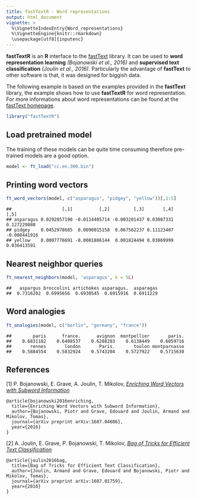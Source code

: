 ```yaml
---
title: fastTextR - Word representations
output: html_document
vignette: >
  %\VignetteIndexEntry{Word_representations}
  %\VignetteEngine{knitr::rmarkdown}
  \usepackage[utf8]{inputenc}
---
```


**fastTextR** is an **R** interface to the [fastText](https://github.com/facebookresearch/fastText)
library. It can be used to **word representation learning** *(Bojanowski et al., 2016)* and 
**supervised text classification** *(Joulin et al., 2016)*.
Particularly the advantage of **fastText** to other software is that, 
it was designed for biggish data.

The following example is based on the examples provided in the **fastText** library, 
the example shows how to use **fastTextR** for word representation.
For more informations about word representations can be found at the
[fastText  homepage](https://fasttext.cc/docs/en/unsupervised-tutorial.html).

```r
library("fastTextR")
```


## Load pretrained model
The training of these models can be quite time consuming therefore pre-trained 
models are a good option.

```r
model <- ft_load("cc.en.300.bin")
```

## Printing word vectors

```r
ft_word_vectors(model, c("asparagus", "pidgey", "yellow"))[,1:5]
```

```
##                   [,1]          [,2]         [,3]       [,4]         [,5]
## asparagus 0.0292057190 -0.0114405714 -0.003201437 0.03087331  0.127229080
## pidgey    0.0452978685  0.0090015158  0.067562237 0.11123407 -0.008441916
## yellow    0.0007776691 -0.0001886144  0.001824494 0.03869999  0.036413591
```

## Nearest neighbor queries

```r
ft_nearest_neighbors(model, 'asparagus', k = 5L)
```

```
##   aspargus broccolini artichokes asparagus.  asparagas 
##  0.7316202  0.6995656  0.6930545  0.6915916  0.6911229
```

## Word analogies

```r
ft_analogies(model, c("berlin", "germany", "france"))
```

```
##        paris      france.      avignon  montpellier       paris. 
##    0.6831182    0.6408537    0.6288283    0.6138449    0.6059716 
##       rennes       london       Paris.       toulon montparnasse 
##    0.5884554    0.5832924    0.5743204    0.5727922    0.5715630
```


## References

[1] P. Bojanowski, E. Grave, A. Joulin, T. Mikolov, [*Enriching Word Vectors with Subword Information*](https://arxiv.org/abs/1607.04606)

```
@article{bojanowski2016enriching,
  title={Enriching Word Vectors with Subword Information},
  author={Bojanowski, Piotr and Grave, Edouard and Joulin, Armand and Mikolov, Tomas},
  journal={arXiv preprint arXiv:1607.04606},
  year={2016}
}
```

[2] A. Joulin, E. Grave, P. Bojanowski, T. Mikolov, [*Bag of Tricks for Efficient Text Classification*](https://arxiv.org/abs/1607.01759)

```
@article{joulin2016bag,
  title={Bag of Tricks for Efficient Text Classification},
  author={Joulin, Armand and Grave, Edouard and Bojanowski, Piotr and Mikolov, Tomas},
  journal={arXiv preprint arXiv:1607.01759},
  year={2016}
}
```
